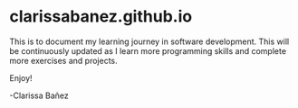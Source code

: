# clarissabanez.github.io

This is to document my learning journey in software development.
This will be continuously updated as I learn more programming skills
and complete more exercises and projects.

Enjoy!

-Clarissa Bañez